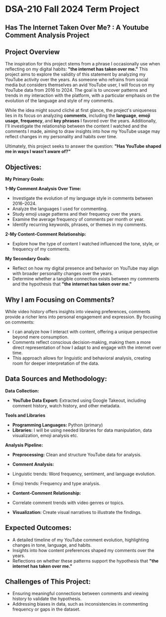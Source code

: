 # DSA-210 Fall 2024 Term Project

## Has The Internet Taken Over Me? : A Youtube Comment Analysis Project

## Project Overview

The inspiration for this project stems from a phrase I occasionally use when reflecting on my digital habits: **"the internet has taken over me."** This project aims to explore the validity of this statement by analyzing my YouTube activity over the years. As someone who refrains from social media but considers themselves an avid YouTube user, I will focus on my YouTube data from 2016 to 2024. The goal is to uncover patterns and trends in my interaction with the platform, with a particular emphasis on the evolution of the language and style of my comments.

While the idea might sound cliché at first glance, the project's uniqueness lies in its focus on analyzing **comments**, including the **language**, **emoji usage**, **frequency**, and **key phrases** I favored over the years. Additionally, I'll investigate the relationship between the content I watched and the comments I made, aiming to draw insights into how my YouTube usage may reflect changes in my personality and habits over time.

Ultimately, this project seeks to answer the question: **"Has YouTube shaped me in ways I wasn't aware of?"**

## Objectives:

**My Primary Goals:**

**1-My Comment Analysis Over Time:**
* Investigate the evolution of my language style in comments between 2016–2024.
* Analyze the languages I used for commenting.
* Study emoji usage patterns and their frequency over the years.
* Examine the average frequency of comments per month or year.
* Identify recurring keywords, phrases, or themes in my comments.

**2-My Content-Comment Relationship:**
* Explore how the type of content I watched influenced the tone, style, or frequency of my comments.

**My Secondary Goals:**

* Reflect on how my digital presence and behavior on YouTube may align with broader personality changes over the years.
* Determine whether a tangible connection exists between my comments and the hypothesis that **"the internet has taken over me."**

## Why I am Focusing on Comments?

While video history offers insights into viewing preferences, comments provide a richer lens into personal engagement and expression. By focusing on comments:

* I can analyze how I interact with content, offering a unique perspective beyond mere consumption.
* Comments reflect conscious decision-making, making them a more direct representation of how I adapt to and engage with the internet over time.
* This approach allows for linguistic and behavioral analysis, creating room for deeper interpretation of the data.

## Data Sources and Methodology:

**Data Collection:**

* **YouTube Data Export:** Extracted using Google Takeout, including comment history, watch history, and other metadata.

**Tools and Libraries**
* **Programming Languages:** Python (primary)
* **Libraries:** I will be using needed libraries for data manipulation, data visualization, emoji analysis etc.


**Analysis Pipeline:**

* **Preprocessing:** Clean and structure YouTube data for analysis.

* **Comment Analysis:**

* Linguistic trends: Word frequency, sentiment, and language evolution.

* Emoji trends: Frequency and type analysis.

* **Content-Comment Relationship:**

* Correlate comment trends with video genres or topics.

* **Visualization:** Create visual narratives to illustrate the findings.

## Expected Outcomes:

* A detailed timeline of my YouTube comment evolution, highlighting changes in tone, language, and habits.
* Insights into how content preferences shaped my comments over the years.
* Reflections on whether these patterns support the hypothesis that **"the internet has taken over me."**

## Challenges of This Project:

* Ensuring meaningful connections between comments and viewing history to validate the hypothesis.
* Addressing biases in data, such as inconsistencies in commenting frequency or gaps in the dataset.

